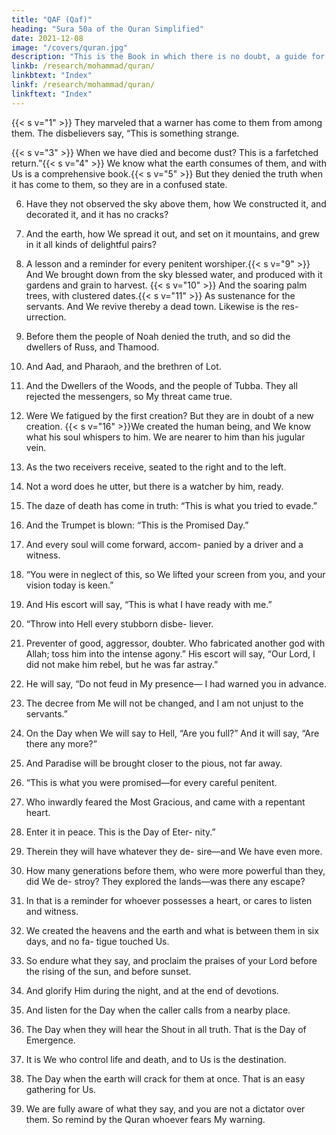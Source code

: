 ```yaml
---
title: "QAF (Qaf)"
heading: "Sura 50a of the Quran Simplified"
date: 2021-12-08
image: "/covers/quran.jpg"
description: "This is the Book in which there is no doubt, a guide for the righteous."
linkb: /research/mohammad/quran/
linkbtext: "Index"
linkf: /research/mohammad/quran/
linkftext: "Index"
---
```



{{< s v="1" >}} They marveled that a warner has come to them from among them. The disbelievers say,
“This is something strange.

{{< s v="3" >}}  When we have died and become dust? This is a farfetched return.”{{< s v="4" >}}  We know what the earth consumes of them, and with Us is a comprehensive book.{{< s v="5" >}}  But they denied the truth when it has come to them, so they are in a confused state.

6. Have they not observed the sky above them, how We constructed it, and decorated it, and
it has no cracks?

7. And the earth, how We spread it out, and set on it mountains, and grew in it all kinds
of delightful pairs?

8. A lesson and a reminder for every penitent worshiper.{{< s v="9" >}}  And We brought down from the sky blessed water, and produced with it gardens and
grain to harvest.
{{< s v="10" >}}  And the soaring palm trees, with clustered dates.{{< s v="11" >}}  As sustenance for the servants. And We revive thereby a dead town. Likewise is the res-
urrection.

12. Before them the people of Noah denied the truth, and so did the dwellers of Russ, and
Thamood.

13. And Aad, and Pharaoh, and the brethren of Lot.
14. And the Dwellers of the Woods, and the people of Tubba. They all rejected the messengers, so My threat came true.
15. Were We fatigued by the first creation? But they are in doubt of a new creation.
{{< s v="16" >}}We created the human being, and We know what his soul whispers to him. We are
nearer to him than his jugular vein.

17. As the two receivers receive, seated to the right and to the left.
18. Not a word does he utter, but there is a watcher by him, ready.
19. The daze of death has come in truth: “This is what you tried to evade.”
20. And the Trumpet is blown: “This is the Promised Day.”
21. And every soul will come forward, accom-
panied by a driver and a witness.
22. “You were in neglect of this, so We lifted
your screen from you, and your vision today
is keen.”
23. And His escort will say, “This is what I have
ready with me.”
24. “Throw into Hell every stubborn disbe-
liever.
25. Preventer
of good, aggressor, doubter.
Who fabricated another god with Allah;
toss him into the intense agony.”
His escort will say, “Our Lord, I did not
make him rebel, but he was far astray.”
28. He will say, “Do not feud in My presence—
I had warned you in advance.
29. The decree from Me will not be changed,
and I am not unjust to the servants.”
30. On the Day when We will say to Hell, “Are
you full?” And it will say, “Are there any
more?”
31. And Paradise will be brought closer to the
pious, not far away.
32. “This is what you were promised—for
every careful penitent.
33. Who inwardly feared the Most Gracious,
and came with a repentant heart.
34. Enter it in peace. This is the Day of Eter-
nity.”
35. Therein they will have whatever they de-
sire—and We have even more.
36. How many generations before them, who
were more powerful than they, did We de-
stroy? They explored the lands—was there
any escape?
37. In that is a reminder for whoever possesses
a heart, or cares to listen and witness.
38. We created the heavens and the earth and
what is between them in six days, and no fa-
tigue touched Us.
39. So endure what they say, and proclaim the
praises of your Lord before the rising of the
sun, and before sunset.
40. And glorify Him during the night, and at
the end of devotions.
41. And listen for the Day when the caller calls
from a nearby place.
42. The Day when they will hear the Shout in
all truth. That is the Day of Emergence.
43. It is We who control life and death, and to
Us is the destination.
44. The Day when the earth will crack for them
at once. That is an easy gathering for Us.

26. We are fully aware of what they say, and
you are not a dictator over them. So remind
by the Quran whoever fears My warning.


